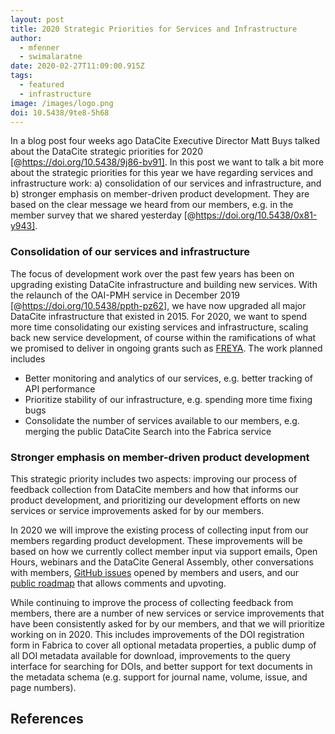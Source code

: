 ```yaml
---
layout: post
title: 2020 Strategic Priorities for Services and Infrastructure
author:
  - mfenner
  - swimalaratne
date: 2020-02-27T11:09:00.915Z
tags:
  - featured
  - infrastructure
image: /images/logo.png
doi: 10.5438/9te8-5h68
---
```

In a blog post four weeks ago DataCite Executive Director Matt Buys talked about the DataCite strategic priorities for 2020 [@https://doi.org/10.5438/9j86-bv91]. In this post we want to talk a bit more about the strategic priorities for this year we have regarding services and infrastructure work: a) consolidation of our services and infrastructure, and b) stronger emphasis on member-driven product development. They are based on the clear message we heard from our members, e.g. in the member survey that we shared yesterday [@https://doi.org/10.5438/0x81-y943].

### Consolidation of our services and infrastructure

The focus of development work over the past few years has been on upgrading existing DataCite infrastructure and building new services. With the relaunch of the OAI-PMH service in December 2019 [@https://doi.org/10.5438/ppth-pz62], we have now upgraded all major DataCite infrastructure that existed in 2015. For 2020, we want to spend more time consolidating our existing services and infrastructure, scaling back new service development, of course within the ramifications of what we promised to deliver in ongoing grants such as [FREYA](https://www.project-freya.eu/en). The work planned includes

* Better monitoring and analytics of our services, e.g. better tracking of API performance 
* Prioritize stability of our infrastructure, e.g. spending more time fixing bugs
* Consolidate the number of services available to our members, e.g. merging the public DataCite Search into the Fabrica service

### Stronger emphasis on member-driven product development

This strategic priority includes two aspects: improving our process of feedback collection from DataCite members and how that informs our product development, and prioritizing our development efforts on new services or service improvements asked for by our members.

In 2020 we will improve the existing process of collecting input from our members regarding product development. These improvements will be based on how we currently collect member input via support emails, Open Hours, webinars and the DataCite General Assembly, other conversations with members, [GitHub issues](https://github.com/datacite/datacite/issues) opened by members and users, and our [public roadmap](https://datacite.org/roadmap.html) that allows comments and upvoting.

While continuing to improve the process of collecting feedback from members, there are a number of new services or service improvements that have been consistently asked for by our members, and that we will prioritize working on in 2020. This includes improvements of the DOI registration form in Fabrica to cover all optional metadata properties, a public dump of all DOI metadata available for download, improvements to the query interface for searching for DOIs, and better support for text documents in the metadata schema (e.g. support for journal name, volume, issue, and page numbers).

## References
